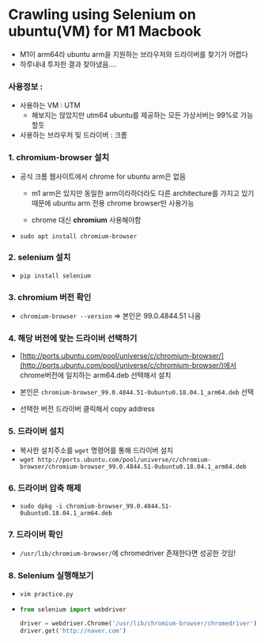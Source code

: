 # Crawling using Selenium on ubuntu(VM) for M1 Macbook

- M1이 arm64라 ubuntu arm을 지원하는 브라우저와 드라이버를 찾기가 어렵다
- 하루내내 투자한 결과 찾아냈음....



### 사용정보 :

- 사용하는 VM : UTM
  - 해보지는 않았지만 utm64 ubuntu를 제공하는 모든 가상서버는 99%로 가능할듯
- 사용하는 브라우저 및 드라이버 : 크롬



### 1. chromium-browser 설치

- 공식 크롬 웹사이트에서 chrome for ubuntu arm은 없음 

  - m1 arm은 있지만 동일한 arm이라하더라도 다른 architecture를 가지고 있기 때문에 ubuntu arm 전용 chrome browser만 사용가능

  -  chrome 대신 **chromium** 사용해야함

- `sudo apt install chromium-browser`



### 2. selenium 설치

- `pip install selenium`



### 3. chromium 버전 확인

- `chromium-browser --version` => 본인은 99.0.4844.51 나옴



### 4. 해당 버전에 맞는 드라이버 선택하기

-  [http://ports.ubuntu.com/pool/universe/c/chromium-browser/](http://ports.ubuntu.com/pool/universe/c/chromium-browser/)에서 chrome버전에 일치하는 arm64.deb 선택해서 설치
- 본인은 `chromium-browser_99.0.4844.51-0ubuntu0.18.04.1_arm64.deb` 선택

- 선택한 버전 드라이버 클릭해서 copy address



### 5. 드라이버 설치

- 복사한 설치주소를 `wget` 명령어를 통해 드라이버 설치
- `wget http://ports.ubuntu.com/pool/universe/c/chromium-browser/chromium-browser_99.0.4844.51-0ubuntu0.18.04.1_arm64.deb`



### 6. 드라이버 압축 해제

- `sudo dpkg -i chromium-browser_99.0.4844.51-0ubuntu0.18.04.1_arm64.deb `



### 7. 드라이버 확인

- `/usr/lib/chromium-browser/`에 chromedriver 존재한다면 성공한 것임!



### 8.  Selenium 실행해보기

- `vim practice.py`

- ```python
  from selenium import webdriver
  
  driver = webdriver.Chrome('/usr/lib/chromium-browser/chromedriver')
  driver.get('http://naver.com')
  ```




